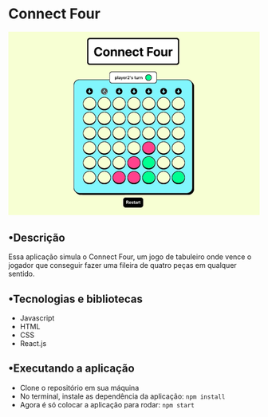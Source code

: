 # Connect Four
<img src="https://github.com/felipedfe/connect-four-game/blob/main/connect-4.png" alt="tela da aplicação" width="600">

## •Descrição
Essa aplicação simula o Connect Four, um jogo de tabuleiro onde vence o jogador que conseguir fazer uma fileira de quatro peças em qualquer sentido.

## •Tecnologias e bibliotecas
- Javascript
- HTML
- CSS
- React.js

## •Executando a aplicação
- Clone o repositório em sua máquina
- No terminal, instale as dependência da aplicação: ```npm install```
- Agora é só colocar a aplicação para rodar: ```npm start```
